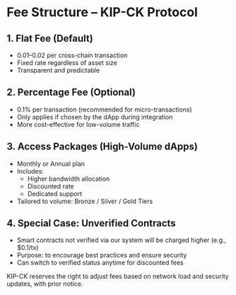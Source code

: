 # Fee Structure – KIP-CK Protocol

## 1. Flat Fee (Default)

- $0.01–$0.02 per cross-chain transaction
- Fixed rate regardless of asset size
- Transparent and predictable

## 2. Percentage Fee (Optional)

- 0.1% per transaction (recommended for micro-transactions)
- Only applies if chosen by the dApp during integration
- More cost-effective for low-volume traffic

## 3. Access Packages (High-Volume dApps)

- Monthly or Annual plan
- Includes:
  - Higher bandwidth allocation
  - Discounted rate
  - Dedicated support
- Tailored to volume: Bronze / Silver / Gold Tiers

## 4. Special Case: Unverified Contracts

- Smart contracts not verified via our system will be charged higher (e.g., $0.1/tx)
- Purpose: to encourage best practices and ensure security
- Can switch to verified status anytime for discounted fees


KIP-CK reserves the right to adjust fees based on network load and security updates, with prior notice.
